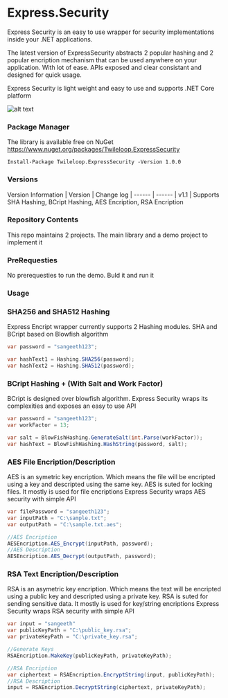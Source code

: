 # Express.Security

Express Security is an easy to use wrapper for security implementations inside your .NET applications.

The latest version of ExpressSecurity abstracts 2 popular hashing and 2 popular encription mechanism that can be used anywhere on your application. With lot of ease. APIs exposed and clear consistant and designed for quick usage.

Express Security is light weight and easy to use and supports .NET Core platform

![alt text](https://d585tldpucybw.cloudfront.net/sfimages/default-source/productsimages/justmock/justmock__net_770.png?sfvrsn=b4522579_1)

### Package Manager
The library is available free on NuGet
https://www.nuget.org/packages/Twileloop.ExpressSecurity

```nuget
Install-Package Twileloop.ExpressSecurity -Version 1.0.0
```

### Versions
Version Information
| Version | Change log
| ------ | ------
| v1.1 | Supports SHA Hashing, BCript Hashing, AES Encription, RSA Encription

### Repository Contents
This repo maintains 2 projects. The main library and a demo project to implement it

### PreRequesties
No prerequesties to run the demo. Buld it and run it


### Usage
### SHA256 and SHA512 Hashing
Express Encript wrapper currently supports 2 Hashing modules. SHA and BCript based on Blowfish algorithm
```csharp
var password = "sangeeth123";

var hashText1 = Hashing.SHA256(password);
var hashText2 = Hashing.SHA512(password);
```
### BCript Hashing + (With Salt and Work Factor)
BCript is designed over blowfish algorithm. Express Security wraps its complexities and exposes an easy to use API
```csharp
var password = "sangeeth123";
var workFactor = 13;

var salt = BlowFishHashing.GenerateSalt(int.Parse(workFactor));
var hashText = BlowFishHashing.HashString(password, salt);
```
### AES File Encription/Description
AES is an symetric key encription. Which means the file will be encripted using a key and descripted using the same key. AES is suted for locking files. It mostly is used for file encriptions
Express Security wraps AES security with simple API
```csharp
var filePassword = "sangeeth123";
var inputPath = "C:\sample.txt";
var outputPath = "C:\sample.txt.aes";

//AES Encription
AESEncription.AES_Encrypt(inputPath, password);
//AES Description
AESEncription.AES_Decrypt(outputPath, password);
```
### RSA Text Encription/Description
RSA is an asymetric key encription. Which means the text will be encripted using a public key and descripted using a private key. RSA is suted for sending sensitive data. It mostly is used for key/string encriptions
Express Security wraps RSA security with simple API
```csharp
var input = "sangeeth"
var publicKeyPath = "C:\public_key.rsa";
var privateKeyPath = "C:\private_key.rsa";

//Generate Keys
RSAEncription.MakeKey(publicKeyPath, privateKeyPath);

//RSA Encription
var ciphertext = RSAEncription.EncryptString(input, publicKeyPath);
//RSA Description
input = RSAEncription.DecryptString(ciphertext, privateKeyPath);
```
